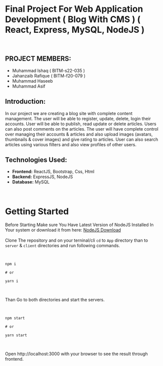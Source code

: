 # Final Project For Web Application Development ( Blog With CMS ) ( React, Express, MySQL, NodeJS )

<br>

## PROJECT MEMBERS: 

- Muhammad Ishaq ( BITM-s22-035 )
- Jahanzaib Rafique ( BITM-f20-079 )
- Muhammad Haseeb
- Muhammad Asif

## Introduction:

In our project we are creating a blog site with complete content management. The user
will be able to register, update, delete, login their accounts. User will be able to publish, read
update or delete articles. Users can also post comments on the articles. The user will
have complete control over managing their accounts & articles and also
upload images (avatars, thumbnails & cover images) and give rating to articles. User can also search articles using
various filters and also view profiles of other users.

## Technologies Used:

- <strong>Frontend:</strong> ReactJS, Bootstrap, Css, Html 
- <strong>Backend:</strong> ExpressJS, NodeJS 
- <strong>Database:</strong> MySQL 

<br>

# Getting Started

Before Starting Make sure You Have Latest Version of NodeJS Installed In Your system or download it from here: [NodeJS Download](https://nodejs.org/en/download/) <br><br>
Clone The repository and on your terninal/cli `cd` to `App` directory than to `server` & `client` directories and run following commands.

<br>

```
npm i

# or

yarn i
```

<br>

Than Go to both directories and start the servers.

<br>

```
npm start

# or

yarn start
```
<br>

Open http://localhost:3000 with your browser to see the result through frontend.


